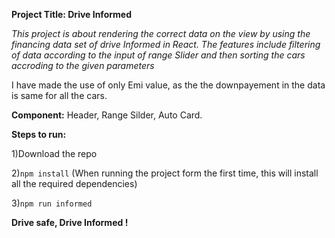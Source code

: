 
**Project Title: Drive Informed**

*This project is about rendering the correct data on the view by using the financing data set of drive Informed in React. The features include filtering of data according to the input of range Slider and then sorting the cars accroding to the given parameters*

I have made the use of only Emi value, as the the downpayement in the data is same for all the cars.

**Component:**  Header, Range Silder, Auto Card. 

**Steps to run:** 

1)Download the repo

2)``npm install``   (When running the project form the first time, this will install all the required dependencies)

3)``npm run informed ``

**Drive safe, Drive Informed !**
